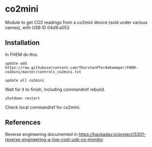 # co2mini
Module to get CO2 readings from a co2mini device (sold under various names), with USB ID 04d9:a052

## Installation 
In FHEM do this:

`update add https://raw.githubusercontent.com/ThorstenPferdekaemper/FHEM-co2mini/master/controls_co2mini.txt`

`update all co2mini`

Wait for it to finish, including commandref rebuild.

`shutdown restart`

Check local commandref for co2mini.

## References
Reverse engineering documented in https://hackaday.io/project/5301-reverse-engineering-a-low-cost-usb-co-monitor
